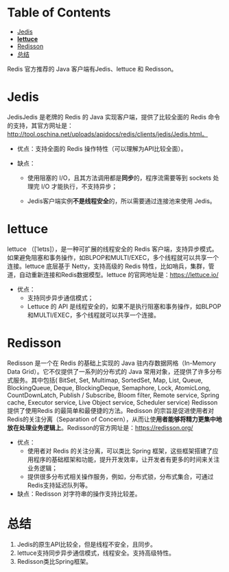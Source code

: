 # Table of Contents

* [Jedis](#jedis)
* [**lettuce**](#lettuce)
* [Redisson](#redisson)
* [总结](#总结)


Redis 官方推荐的 Java 客户端有Jedis、lettuce 和 Redisson。



# Jedis

JedisJedis 是老牌的 Redis 的 Java 实现客户端，提供了比较全面的 Redis 命令的支持，其官方网址是：http://tool.oschina.net/uploads/apidocs/redis/clients/jedis/Jedis.html。

+ 优点：支持全面的 Redis 操作特性（可以理解为API比较全面）。

+ 缺点：

  + 使用阻塞的 I/O，且其方法调用都是**同步**的，程序流需要等到 sockets 处理完 I/O 才能执行，不支持异步；

  + Jedis客户端实例**不是线程安全**的，所以需要通过连接池来使用 Jedis。

    

#  **lettuce** 

lettuce （[ˈletɪs]），是一种可扩展的线程安全的 Redis 客户端，支持异步模式。如果避免阻塞和事务操作，如BLPOP和MULTI/EXEC，多个线程就可以共享一个连接。lettuce 底层基于 Netty，支持高级的 Redis 特性，比如哨兵，集群，管道，自动重新连接和Redis数据模型。lettuce 的官网地址是：https://lettuce.io/

+ 优点：
  + 支持同步异步通信模式；
  + Lettuce 的 API 是线程安全的，如果不是执行阻塞和事务操作，如BLPOP和MULTI/EXEC，多个线程就可以共享一个连接。





# Redisson

Redisson 是一个在 Redis 的基础上实现的 Java 驻内存数据网格（In-Memory Data Grid）。它不仅提供了一系列的分布式的 Java 常用对象，还提供了许多分布式服务。其中包括( BitSet, Set, Multimap, SortedSet, Map, List, Queue, BlockingQueue, Deque, BlockingDeque, Semaphore, Lock, AtomicLong, CountDownLatch, Publish / Subscribe, Bloom filter, Remote service, Spring cache, Executor service, Live Object service, Scheduler service) Redisson 提供了使用Redis 的最简单和最便捷的方法。Redisson 的宗旨是促进使用者对Redis的关注分离（Separation of Concern），从而让使**用者能够将精力更集中地放在处理业务逻辑上**。Redisson的官方网址是：https://redisson.org/

+ 优点：
  + 使用者对 Redis 的关注分离，可以类比 Spring 框架，这些框架搭建了应用程序的基础框架和功能，提升开发效率，让开发者有更多的时间来关注业务逻辑；
  + 提供很多分布式相关操作服务，例如，分布式锁，分布式集合，可通过Redis支持延迟队列等。
+ 缺点：Redisson 对字符串的操作支持比较差。
  



# 总结

1. Jedis的原生API比较全，但是线程不安全，且同步。
2. lettuce支持同步异步通信模式，线程安全。支持高级特性。
3. Redisson类比Spring框架。

